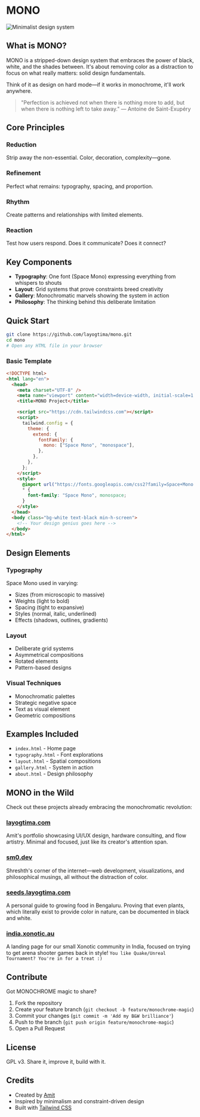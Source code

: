 # MONO

![Minimalist design system](https://mono.layogtima.com/images/screenshot.png)

## What is MONO?

MONO is a stripped-down design system that embraces the power of black, white, and the shades between. It's about removing color as a distraction to focus on what really matters: solid design fundamentals.

Think of it as design on hard mode—if it works in monochrome, it'll work anywhere.

> "Perfection is achieved not when there is nothing more to add, but when there is nothing left to take away." — Antoine de Saint-Exupéry

## Core Principles

### Reduction

Strip away the non-essential. Color, decoration, complexity—gone.

### Refinement

Perfect what remains: typography, spacing, and proportion.

### Rhythm

Create patterns and relationships with limited elements.

### Reaction

Test how users respond. Does it communicate? Does it connect?

## Key Components

- **Typography**: One font (Space Mono) expressing everything from whispers to shouts
- **Layout**: Grid systems that prove constraints breed creativity
- **Gallery**: Monochromatic marvels showing the system in action
- **Philosophy**: The thinking behind this deliberate limitation

## Quick Start

```bash
git clone https://github.com/layogtima/mono.git
cd mono
# Open any HTML file in your browser
```

### Basic Template

```html
<!DOCTYPE html>
<html lang="en">
  <head>
    <meta charset="UTF-8" />
    <meta name="viewport" content="width=device-width, initial-scale=1.0" />
    <title>MONO Project</title>

    <script src="https://cdn.tailwindcss.com"></script>
    <script>
      tailwind.config = {
        theme: {
          extend: {
            fontFamily: {
              mono: ["Space Mono", "monospace"],
            },
          },
        },
      };
    </script>
    <style>
      @import url("https://fonts.googleapis.com/css2?family=Space+Mono:ital,wght@0,400;0,700;1,400;1,700&display=swap");
      * {
        font-family: "Space Mono", monospace;
      }
    </style>
  </head>
  <body class="bg-white text-black min-h-screen">
    <!-- Your design genius goes here -->
  </body>
</html>
```

## Design Elements

### Typography

Space Mono used in varying:

- Sizes (from microscopic to massive)
- Weights (light to bold)
- Spacing (tight to expansive)
- Styles (normal, italic, underlined)
- Effects (shadows, outlines, gradients)

### Layout

- Deliberate grid systems
- Asymmetrical compositions
- Rotated elements
- Pattern-based designs

### Visual Techniques

- Monochromatic palettes
- Strategic negative space
- Text as visual element
- Geometric compositions

## Examples Included

- `index.html` - Home page
- `typography.html` - Font explorations
- `layout.html` - Spatial compositions
- `gallery.html` - System in action
- `about.html` - Design philosophy

## MONO in the Wild

Check out these projects already embracing the monochromatic revolution:

### [layogtima.com](https://layogtima.com)

Amit's portfolio showcasing UI/UX design, hardware consulting, and flow artistry. Minimal and focused, just like its creator's attention span.

### [sm0.dev](https://www.sm0.dev/)

Shreshth's corner of the internet—web development, visualizations, and philosophical musings, all without the distraction of color.

### [seeds.layogtima.com](https://seeds.layogtima.com/)

A personal guide to growing food in Bengaluru. Proving that even plants, which literally exist to provide color in nature, can be documented in black and white.

### [india.xonotic.au](https://india.xonotic.au/)

A landing page for our small Xonotic community in India, focused on trying to get arena shooter games back in style! `You like Quake/Unreal Tournament? You're in for a treat :)`

## Contribute

Got MONOCHROME magic to share?

1. Fork the repository
2. Create your feature branch (`git checkout -b feature/monochrome-magic`)
3. Commit your changes (`git commit -m 'Add my B&W brilliance'`)
4. Push to the branch (`git push origin feature/monochrome-magic`)
5. Open a Pull Request

## License

GPL v3. Share it, improve it, build with it.

## Credits

- Created by [Amit](https://layogtima.com)
- Inspired by minimalism and constraint-driven design
- Built with [Tailwind CSS](https://tailwindcss.com/)
